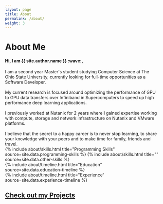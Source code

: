 ```yaml
---
layout: page
title: About
permalink: /about/
weight: 3
---
```


# **About Me**
<h4>Hi, I am <strong>{{ site.author.name }}</strong> :wave:,</h4>
<p></p>
I am a second year Master's student studying Computer Science at The Ohio State University, currently looking for full-time opportunities as a Software Developer.<br><br>
My current research is focused around optimizing the performance of GPU to GPU data transfers over Infiniband in Supercomputers to speed up high performance deep learning applications.<br><br>
I previously worked at Nutanix for 2 years where I gained expertise working with compute, storage and network infrastructure on Nutanix and VMware platforms.<br><br> 
I believe that the secret to a happy career is to never stop learning, to share your knowledge with your peers and to make time for family, friends and travel.

<div class="row">
{% include about/skills.html title="Programming Skills" source=site.data.programming-skills %}
{% include about/skills.html title="" source=site.data.other-skills %}
</div>

<div class="row">
{% include about/timeline.html title="Education" source=site.data.education-timeline %}
</div>

<div class="row">
{% include about/timeline.html title="Experience" source=site.data.experience-timeline %}
</div>

<div class="row">
<h2 class="mb-3"><a href="/projects">Check out my Projects</a></h2>
</div>
